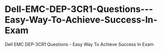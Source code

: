 # Dell-EMC-DEP-3CR1-Questions---Easy-Way-To-Achieve-Success-In-Exam
Dell EMC DEP-3CR1 Questions - Easy Way To Achieve Success In Exam
